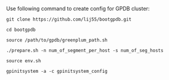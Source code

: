 Use following command to create config for GPDB cluster:

`git clone https://github.com/lij55/bootgpdb.git`

`cd bootgpdb`

`source /path/to/gpdb/greenplum_path.sh`

`./prepare.sh -n num_of_segment_per_host -s num_of_seg_hosts`

`source env.sh`

`gpinitsystem -a -c gpinitsystem_config`


